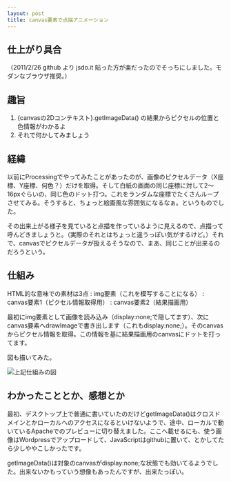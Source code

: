 ```yaml
---
layout: post
title: canvas要素で点描アニメーション
---
```


## 仕上がり具合

（2011/2/26 github より jsdo.it 貼った方が楽だったのでそっちにしました。モダンなブラウザ推奨。）

<script type="text/javascript" src="http://jsdo.it/blogparts/fGrD/js?view=design"></script>

## 趣旨

1.  {canvasの2Dコンテキスト}.getImageData() の結果からピクセルの位置と色情報がわかるよ
2.  それで何かしてみましょう

## 経緯

以前にProcessingでやってみたことがあったのが、画像のピクセルデータ（X座標、Y座標、何色？）だけを取得。そして白紙の画面の同じ座標に対して2～16pxぐらいの、同じ色のドット打つ。これをランダムな座標でたくさんループさせてみる。そうすると、ちょっと絵画風な雰囲気になるなぁ。というものでした。

その出来上がる様子を見ていると点描を作っているように見えるので、点描って呼んどきましょうと。（実際のそれとはちょっと違うっぽい気がするけど。）それで、canvasでピクセルデータが扱えるそうなので、まあ、同じことが出来るのだろうという。

## 仕組み

HTML的な意味での素材は3点
: img要素（これを模写することになる）
: canvas要素1（ピクセル情報取得用）
: canvas要素2（結果描画用）

最初にimg要素として画像を読み込み（display:none;で隠してます）、次にcanvas要素へdrawImageで書き出します（これもdisplay:none;）。そのcanvasからピクセル情報を取得。この情報を基に結果描画用のcanvasにドットを打ってます。

図も描いてみた。

![上記仕組みの図](/resources/post/2010-11-07-canvas-pointillism/tenbyou-js.png "tenbyou-js")

## わかったこととか、感想とか

最初、デスクトップ上で普通に書いていたのだけどgetImageData()はクロスドメインとかローカルへのアクセスになるといけないようで、途中、ローカルで動いているApacheでのプレビューに切り替えました。ここへ載せるにも、使う画像はWordpressでアップロードして、JavaScriptはgithubに置いて、とかしてたら少しややこしかったです。

getImageData()は対象のcanvasがdisplay:none;な状態でも効いてるようでした。出来ないかもっていう想像もあったんですが、出来たっぽい。
